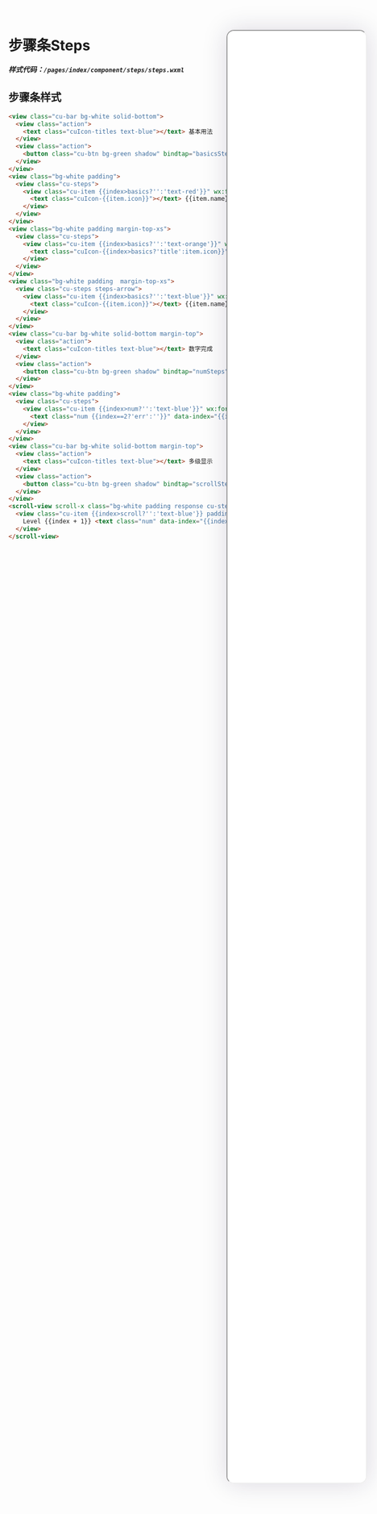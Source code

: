 <!--
 * @Descripttion: 
 * @version: V1.0
 * @Author: Xiaokang Lei
 * @email: lxk201808@163.com
 * @Date: 2022-12-02 17:54:49
 * @LastEditors: Xiaokang Lei
 * @LastEditTime: 2022-12-09 17:05:10
-->

<div class="minipre" style="width:18%; min-width:275px; height:90%; float:right; position:fixed; right:2.5%;top:2%;z-index:99;">
    <iframe src="./h5/index.html#/pages/index/component/steps/steps" width="100%" height="80%" style="border-radius:15px; box-shadow:0 0 50px 0px rgb(30 0 60 / 15%);"></iframe>
</div>

# 步骤条Steps

***样式代码：`/pages/index/component/steps/steps.wxml`***

## 步骤条样式

```html
<view class="cu-bar bg-white solid-bottom">
  <view class="action">
    <text class="cuIcon-titles text-blue"></text> 基本用法
  </view>
  <view class="action">
    <button class="cu-btn bg-green shadow" bindtap="basicsSteps">下一步</button>
  </view>
</view>
<view class="bg-white padding">
  <view class="cu-steps">
    <view class="cu-item {{index>basics?'':'text-red'}}" wx:for="{{basicsList}}" wx:key="item">
      <text class="cuIcon-{{item.icon}}"></text> {{item.name}}
    </view>
  </view>
</view>
<view class="bg-white padding margin-top-xs">
  <view class="cu-steps">
    <view class="cu-item {{index>basics?'':'text-orange'}}" wx:for="{{basicsList}}" wx:key="item">
      <text class="cuIcon-{{index>basics?'title':item.icon}}"></text> {{item.name}}
    </view>
  </view>
</view>
<view class="bg-white padding  margin-top-xs">
  <view class="cu-steps steps-arrow">
    <view class="cu-item {{index>basics?'':'text-blue'}}" wx:for="{{basicsList}}" wx:key="item">
      <text class="cuIcon-{{item.icon}}"></text> {{item.name}}
    </view>
  </view>
</view>
<view class="cu-bar bg-white solid-bottom margin-top">
  <view class="action">
    <text class="cuIcon-titles text-blue"></text> 数字完成
  </view>
  <view class="action">
    <button class="cu-btn bg-green shadow" bindtap="numSteps">下一步</button>
  </view>
</view>
<view class="bg-white padding">
  <view class="cu-steps">
    <view class="cu-item {{index>num?'':'text-blue'}}" wx:for="{{numList}}" wx:key="item">
      <text class="num {{index==2?'err':''}}" data-index="{{index + 1}}"></text> {{item.name}}
    </view>
  </view>
</view>
<view class="cu-bar bg-white solid-bottom margin-top">
  <view class="action">
    <text class="cuIcon-titles text-blue"></text> 多级显示
  </view>
  <view class="action">
    <button class="cu-btn bg-green shadow" bindtap="scrollSteps">下一步</button>
  </view>
</view>
<scroll-view scroll-x class="bg-white padding response cu-steps steps-bottom" scroll-into-view="scroll-{{scroll}}" scroll-with-animation>
  <view class="cu-item {{index>scroll?'':'text-blue'}} padding-lr-xl" wx:for="{{10}}" wx:key="item" id="scroll-{{index}}">
    Level {{index + 1}} <text class="num" data-index="{{index + 1}}"></text>
  </view>
</scroll-view>
```

<br>


